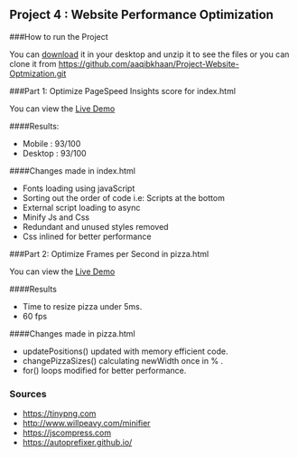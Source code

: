 ## Project 4 : Website Performance Optimization

###How to run the Project

You can [download](https://github.com/aaqibkhaan/Project-Website-Optmization/archive/master.zip) it in your desktop and unzip it to see the files or you can clone it from <https://github.com/aaqibkhaan/Project-Website-Optmization.git> 

###Part 1: Optimize PageSpeed Insights score for index.html

You can view the [Live Demo](https://aaqibkhaan.github.io/Project-Website-Optmization)

####Results:
* Mobile : 93/100
* Desktop : 93/100

####Changes made in index.html
* Fonts loading using javaScript
* Sorting out the order of code i.e: Scripts at the bottom
* External script loading to async
* Minify Js and Css
* Redundant and unused styles removed
* Css inlined for better performance 

###Part 2: Optimize Frames per Second in pizza.html

You can view the [Live Demo](https://aaqibkhaan.github.io/Project-Website-Optmization/views/pizza.html)

####Results
* Time to resize pizza under 5ms.
* 60 fps

####Changes made in pizza.html
* updatePositions() updated with memory efficient code.
* changePizzaSizes() calculating newWidth once in % .
* for() loops modified for better performance.

### Sources

* <https://tinypng.com>
* <http://www.willpeavy.com/minifier>
* <https://jscompress.com>
* <https://autoprefixer.github.io/>
